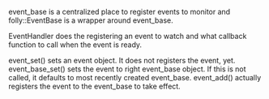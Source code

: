 event_base is a centralized place to register events to monitor and folly::EventBase is a wrapper around event_base. 

EventHandler does the registering an event to watch and what callback function to call when the event is ready. 

event_set() sets an event object. It does not registers the event, yet.
event_base_set() sets the event to right event_base object. If this is not called, it defaults to most recently created event_base. 
event_add() actually registers the event to the event_base to take effect.
